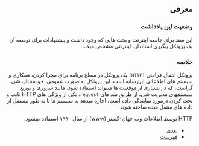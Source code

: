<div dir="auto">

## معرفی

### وضعیت این یادداشت

این سند برای جامعه اینترنت و بحث هایی که وجود داشت و پیشنهادات برای توسعه آن
یک پروتکل پیگیری استاندارد اینترنتی مشخص میکند.

### خلاصه

پروتکل انتفال فرامتن `(HTTP)` یک پروتکل در سطح برنامه
برای مجزا کردن، همکاری و سیستم های اطلاعاتی ابررسانه است.
این پروتکل به صورت عمومی، خودمختار، شی گراست،
که در بسیاری از موقعیت ها میتواند استفاده شود،
مانند سرورها و توزیع سیستمهای مدیریت شی، از طریق متد های `request`.
یکی از ویژگی های HTTP تایپ و بحث کردن درمورد نمایندگی داده است،
اجازه میدهد به سیستم ها تا به طور مستقل از داده های منتفل شده ساخته شوند.

HTTP توسط اطلاعات وب جهان-گستر (www) از سال ۱۹۹۰ استفاده میشود.

- [بعدی](./Introduction.md#مقدمه)
- [فهرست](./Table-of-Contents.md#فهرست)

</div>
